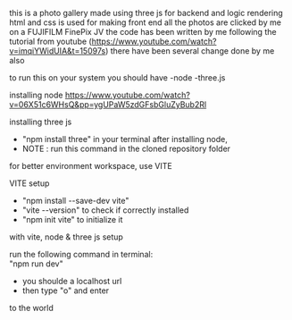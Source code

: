 this is a photo gallery made using three js for backend and logic rendering
html and css is used for making front end
all the photos are clicked by me on a FUJIFILM FinePix JV
the code has been written by me following the tutorial from youtube (https://www.youtube.com/watch?v=imqiYWidUIA&t=15097s)
there have been several change done by me also


to run this on your system you should have
-node
-three.js

installing node
https://www.youtube.com/watch?v=06X51c6WHsQ&pp=ygUPaW5zdGFsbGluZyBub2Rl

installing three js
- "npm install three" in your terminal after installing node,
- NOTE : run this command in the cloned repository folder

for better environment workspace, use VITE

VITE setup
- "npm install --save-dev vite"
- "vite --version" to check if correctly installed
- "npm init vite" to initialize it

with vite, node & three js setup

run the following command in terminal:  
"npm run dev"
- you shoulde a localhost url
- then type "o" and enter



to the world
